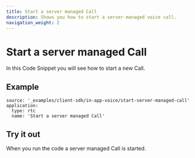```yaml
---
title: Start a server managed Call
description: Shows you how to start a server-managed voice call.
navigation_weight: 2
---
```


# Start a server managed Call

In this Code Snippet you will see how to start a new Call.

## Example

```code_snippets
source: '_examples/client-sdk/in-app-voice/start-server-managed-call'
application:
  type: rtc
  name: 'Start a server managed Call'
```

## Try it out

When you run the code a server managed Call is started.
